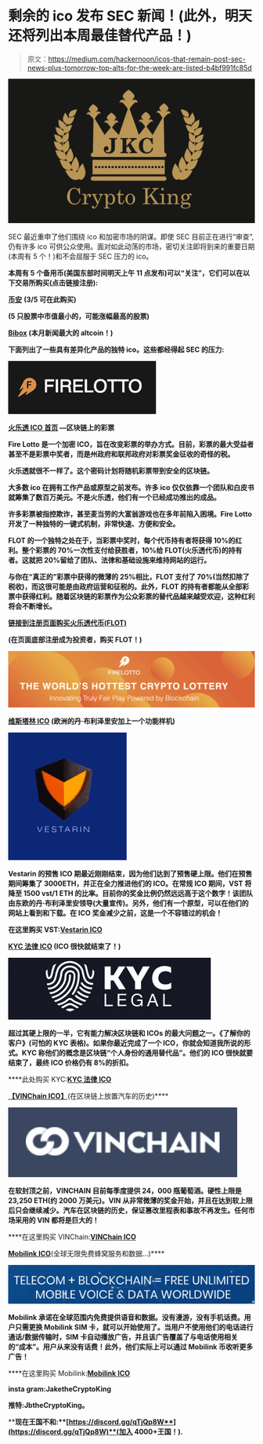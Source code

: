 # 剩余的 ico 发布 SEC 新闻！(此外，明天还将列出本周最佳替代产品！)

> 原文：<https://medium.com/hackernoon/icos-that-remain-post-sec-news-plus-tomorrow-top-alts-for-the-week-are-listed-b4bf991fc85d>

![](img/5b3cdc7d8b36af6d77d013b23b7fcd36.png)

SEC 最近重申了他们围绕 ico 和加密市场的阴谋。即使 SEC 目前正在进行“审查”,仍有许多 ico 可供公众使用。面对如此动荡的市场，密切关注即将到来的重要日期(本周有 5 个！)和不会屈服于 SEC 压力的 ico。

**本周有 5 个备用币(美国东部时间明天上午 11 点发布)可以“关注”，它们可以在以下交易所购买(点击链接注册):**

[**币安**](https://www.binance.com/?ref=15316928) **(3/5 可在此购买)**

[](https://www.cryptopia.co.nz/Register?referrer=JaketheCryptoKing)****(5 只股票中市值最小的，可能涨幅最高的股票)****

**[**Bibox**](https://www.bibox.com/login/register?id=11305470&lang=en) **(本月新闻最大的 altcoin！)****

****下面列出了一些具有差异化产品的独特 ico。这些都经得起 SEC 的压力:****

**![](img/955438759a06568542e0d64b83845af4.png)**

**[**火乐透 ICO 首页**](https://firelotto.io/?ref=25407) **—区块链上的彩票****

**Fire Lotto 是一个加密 ICO，旨在改变彩票的举办方式。目前，彩票的最大受益者甚至不是彩票中奖者，而是州政府和联邦政府对彩票奖金征收的奇怪的税。**

**火乐透就很不一样了。这个密码计划将随机彩票带到安全的区块链。**

**大多数 ico 在拥有工作产品或原型之前发布。许多 ico 仅仅依靠一个团队和白皮书就筹集了数百万美元。不是火乐透，他们有一个已经成功推出的成品。**

**许多彩票被指控欺诈，甚至麦当劳的大富翁游戏也在多年前陷入困境。Fire Lotto 开发了一种独特的一键式机制，非常快速、方便和安全。**

**FLOT 的一个独特之处在于，当彩票中奖时，每个代币持有者将获得 10%的红利。整个彩票的 70%一次性支付给获胜者，10%给 FLOT(火乐透代币)的持有者。这就把 20%留给了团队、法律和基础设施来维持网站的运行。**

**与你在“真正的”彩票中获得的微薄的 25%相比，FLOT 支付了 70%(当然扣除了税收)，而这很可能是由政府运营和征税的。此外，FLOT 的持有者都能从全部彩票中获得红利。随着区块链的彩票作为公众彩票的替代品越来越受欢迎，这种红利将会不断增长。**

**[**链接到注册页面购买火乐透代币(FLOT)**](https://firelotto.io/account.html?ref=25407)**

**(在页面底部注册成为投资者，购买 FLOT！)**

**![](img/7b1cec23f256ffc1d08b581392a0807c.png)**

**[**维斯塔林 ICO**](https://www.vestarin.io/?ref=38b3eff8baf56627478ec76a704e9b52) (欧洲的丹·布利泽里安加上一个功能样机)**

**![](img/4e71dfd54be1b6e4fdc37a1aadf57669.png)**

**Vestarin 的预售 ICO 期最近刚刚结束，因为他们达到了预售硬上限。他们在预售期间筹集了 3000ETH，并正在全力推进他们的 ICO。在常规 ICO 期间，VST 将降至 1500 vst/1 ETH 的比率。目前你的奖金比例仍然远远高于这个数字！该团队由东欧的丹·布利泽里安领导(大量宣传)。另外，他们有一个原型，可以在他们的网站上看到和下载。在 ICO 奖金减少之前，这是一个不容错过的机会！**

**在这里购买 VST:[**Vestarin ICO**](https://www.vestarin.io/?ref=38b3eff8baf56627478ec76a704e9b52)**

**[**KYC 法律 ICO**](https://bookbuild.kyc.legal/?ref=23734776ffa2051a83eb8bc1) **(ICO 很快就结束了！)****

**![](img/c3d399172cc3dd71f35cde6c02b24d4a.png)**

**超过其硬上限的一半，它有能力解决区块链和 ICOs 的最大问题之一。《了解你的客户》(可怕的 KYC 表格)。如果你最近完成了一个 ICO，你就会知道我所说的形式。KYC 称他们的概念是区块链“个人身份的通用替代品”。他们的 ICO 很快就要结束了，最终 ICO 价格仍有 8%的折扣。**

****此处购买 KYC:**[**KYC 法律 ICO**](https://bookbuild.kyc.legal/?ref=23734776ffa2051a83eb8bc1)**

**[**【VINChain ICO】**](https://vinchain.io/?aid=5a91d4c3c10da)**(在区块链上放置汽车的历史)****

**![](img/651e2b60c29b9ea61cba154a74e7dd8f.png)**

**在软封顶之前，VINCHAIN 目前每季度提供 24，000 瓶葡萄酒。硬性上限是 23,250 ETH(约 2000 万美元)。VIN 从非常微薄的奖金开始，并且在达到软上限后只会继续减少。汽车在区块链的历史，保证篡改里程表和事故不再发生。任何市场采用的 VIN 都将是巨大的！**

****在这里购买 VINChain:**[**VINChain ICO**](https://vinchain.io/?aid=5a91d4c3c10da)**

**[**Mobilink ICO**](https://dashboard.mobilink.io/?ref=94815b7c)**(全球无限免费蜂窝服务和数据…)****

**![](img/8d11c933aa082bdad32053e99ea35226.png)**

**Mobilink 承诺在全球范围内免费提供语音和数据。没有漫游，没有手机话费。用户只需更换 Mobilink SIM 卡，就可以开始使用了。当用户不使用他们的电话进行通话/数据传输时，SIM 卡自动播放广告，并且该广告覆盖了与电话使用相关的“成本”。用户从来没有话费！此外，他们实际上可以通过 Mobilink 币收听更多广告！**

****在这里购买 Mobilink:**[**Mobilink ICO**](https://dashboard.mobilink.io/?ref=94815b7c)**

****insta gram:JaketheCryptoKing****

****推特:JbtheCryptoKing。****

****现在王国不和:**[**https://discord.gg/qTjQp8W**](https://discord.gg/qTjQp8W)**(加入 4000+王国！).****